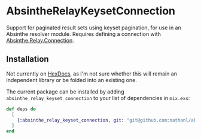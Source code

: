 # AbsintheRelayKeysetConnection

Support for paginated result sets using keyset pagination, for use in an
Absinthe resolver module.
Requires defining a connection with
[Absinthe.Relay.Connection](https://hexdocs.pm/absinthe_relay/Absinthe.Relay.Connection.html).

## Installation

Not currently on [HexDocs](https://hexdocs.pm), as I'm not sure whether this
will remain an independent library or be folded into an existing one.

The current package can be installed by adding
`absinthe_relay_keyset_connection` to your list of dependencies in `mix.exs`:

```elixir
def deps do
  [
    {:absinthe_relay_keyset_connection, git: "git@github.com:nathanl/absinthe_relay_keyset_connection.git"}
  ]
end
```
